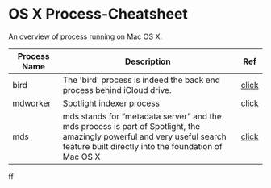 # OS X Process-Cheatsheet

An overview of process running on Mac OS X. 

|Process Name| Description | Ref |
|------------|-------------|-----|
| bird | The 'bird' process is indeed the back end process behind iCloud drive. | [click](https://discussions.apple.com/thread/6606275?tstart=0)|
| mdworker | Spotlight indexer process | [click](http://osxdaily.com/2009/09/14/mdworker-what-is-mdworker/) |
| mds | mds stands for “metadata server” and the mds process is part of Spotlight, the amazingly powerful and very useful search feature built directly into the foundation of Mac OS X | [click](http://osxdaily.com/2010/08/05/mds-macsd/) |
ff
